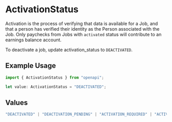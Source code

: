 # ActivationStatus

Activation is the process of verifying that data is available for a Job,  and that a person has verified their identity as the Person associated with the Job. Only paychecks from Jobs with `activated` status will contribute to an earnings balance account.

To deactivate a job, update activation_status to `DEACTIVATED`.


## Example Usage

```typescript
import { ActivationStatus } from "openapi";

let value: ActivationStatus = "DEACTIVATED";
```

## Values

```typescript
"DEACTIVATED" | "DEACTIVATION_PENDING" | "ACTIVATION_REQUIRED" | "ACTIVATION_UNDER_REVIEW" | "ACTIVATED"
```